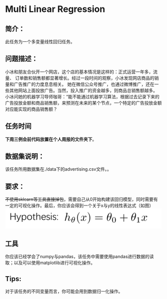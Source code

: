 # Multi Linear Regression
## 简介：
此任务为一个多变量线性回归任务。
## 问题描述：
小冰和朋友合伙开一个网店，这个店的基本情况是这样的：正式运营一年多，流量、 订单数和销售额都显著增长。经过一段时间的观察，小冰发现网店商品的销量和广告推广的力度息息相关。
她在微信公众号推广，也通过微博推广，还在一些其他网站上面投放广告。当然，投入推广的资金越多，则商品总销售额越多。
小冰问她的机器学习导师咖哥：“能不能通过机器学习算法，根据过去记录下来的广告投放金额和商品销售额，来预测在未来的某个节点，一个特定的广告投放金额对应能实现的商品销售额？
## 任务时间
**下周三例会前代码放置在个人周报的文件夹下**。
## 数据集说明：
该任务所用数据集在./data下的advertising.csv文件。。
## 要求：
~~不使用sklearn等工具直接掉包~~，需要自己从0开始构建该回归模型，同时需要有一定的可视化操作。最后，你应该会得到一个关于x与y的线性表达式（如图）  
![image](https://github.com/JNAIC/24_reports/blob/main/Task/Simple%20%20Linear%20Regression/img/Hypothesis.png)
## 工具
你应该已经学会了numpy与pandas，该任务中需要使用pandas进行数据的读取；以及可以使用matplotlib进行可视化操作。
## Tips:
对于该任务的不同变量而言，你可能会用到数据归一化操作。

